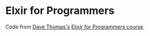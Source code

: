 # Elxir for Programmers

Code from [Dave Thomas's](https://pragdave.me/)
[Elixir for Programmers course](https://codestool.coding-gnome.com/courses/elixir-for-programmers).
